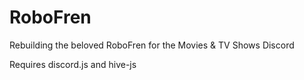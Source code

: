 # RoboFren
Rebuilding the beloved RoboFren for the Movies &amp; TV Shows Discord 

Requires discord.js and hive-js
